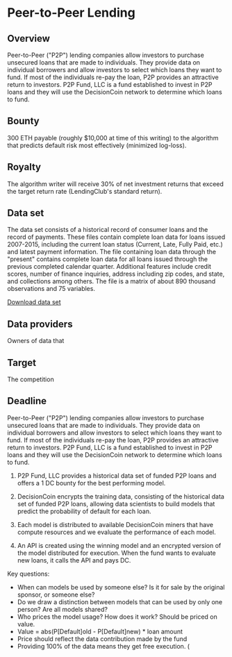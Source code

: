 # Peer-to-Peer Lending

## Overview
Peer-to-Peer ("P2P") lending companies allow investors to purchase unsecured loans that are made to individuals. They provide data on individual borrowers and allow investors to select which loans they want to fund. If most of the individuals re-pay the loan, P2P provides an attractive return to investors. P2P Fund, LLC is a fund established to invest in P2P loans and they will use the DecisionCoin network to determine which loans to fund. 

## Bounty
300 ETH payable (roughly $10,000 at time of this writing) to the algorithm that predicts default risk most effectively (minimized log-loss).  

## Royalty
The algorithm writer will receive 30% of net investment returns that exceed the target return rate (LendingClub's standard return).  

## Data set
The data set consists of a historical record of consumer loans and the record of payments. These files contain complete loan data for loans issued 2007-2015, including the current loan status (Current, Late, Fully Paid, etc.) and latest payment information. The file containing loan data through the "present" contains complete loan data for all loans issued through the previous completed calendar quarter. Additional features include credit scores, number of finance inquiries, address including zip codes, and state, and collections among others. The file is a matrix of about 890 thousand observations and 75 variables. 

[Download data set](/lending/data-set.zip)

## Data providers
Owners of data that 

## Target
The competition  

## Deadline

Peer-to-Peer ("P2P") lending companies allow investors to purchase unsecured loans that are made to individuals. They provide data on individual borrowers and allow investors to select which loans they want to fund. If most of the individuals re-pay the loan, P2P provides an attractive return to investors. P2P Fund, LLC is a fund established to invest in P2P loans and they will use the DecisionCoin network to determine which loans to fund. 

1. P2P Fund, LLC provides a historical data set of funded P2P loans and offers a 1 DC bounty for the best performing model.  

2. DecisionCoin encrypts the training data, consisting of the historical data set of funded P2P loans, allowing data scientists to build models that predict the probability of default for each loan. 

3. Each model is distributed to available DecisionCoin miners that have compute resources and we evaluate the performance of each model.  

5. An API is created using the winning model and an encrypted version of the model distributed for execution. When the fund wants to evaluate new loans, it calls the API and pays DC.  

Key questions:
* When can models be used by someone else? Is it for sale by the original sponsor, or someone else? 
* Do we draw a distinction between models that can be used by only one person? Are all models shared? 
* Who prices the model usage? How does it work? Should be priced on value. 
* Value = abs(P[Default]old - P[Default]new) * loan amount
* Price should reflect the data contribution made by the fund
* Providing 100% of the data means they get free execution. (
